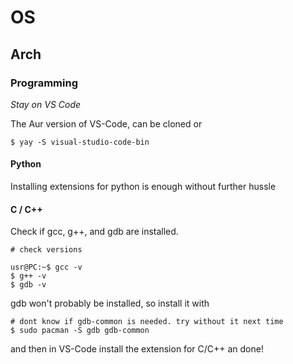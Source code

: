# OS

## Arch

### Programming

<em> Stay on VS Code</em>

The Aur version of VS-Code, can be cloned or 

```console
$ yay -S visual-studio-code-bin
```
#### Python

Installing extensions for python is enough without further hussle

#### C / C++

Check if gcc, g++, and gdb are installed.

```console
# check versions

usr@PC:~$ gcc -v
$ g++ -v
$ gdb -v
```
gdb won't probably be installed, so install it with

```console
# dont know if gdb-common is needed. try without it next time
$ sudo pacman -S gdb gdb-common
```
and then in VS-Code install the extension for C/C++ an done!

